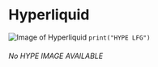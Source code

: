 # Hyperliquid

![Image of Hyperliquid ](https://octodex.github.com/images/yaktocat.png)
`print("HYPE LFG")`
###### No HYPE IMAGE AVAILABLE
